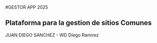 #GESTOR APP 2025

## Plataforma para la gestion de sitios Comunes

JUAN DIEGO SANCHEZ - WD
DIego Ramirez
